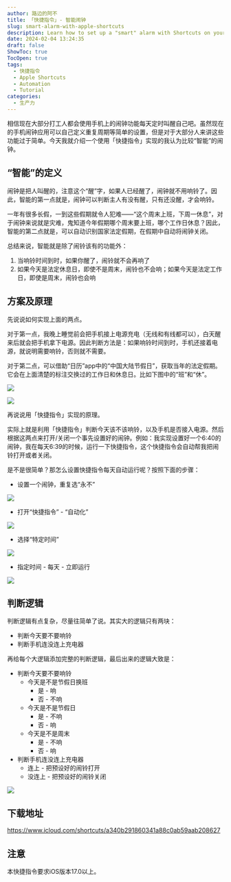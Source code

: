 ```yaml
---
author: 路边的阿不
title: 「快捷指令」- 智能闹钟
slug: smart-alarm-with-apple-shortcuts
description: Learn how to set up a "smart" alarm with Shortcuts on your iPhone that reacts to your schedule and lifestyle in this comprehensive guide.
date: 2024-02-04 13:24:35
draft: false
ShowToc: true
TocOpen: true
tags:
  - 快捷指令
  - Apple Shortcuts
  - Automation
  - Tutorial
categories:
  - 生产力
---
```

相信现在大部分打工人都会使用手机上的闹钟功能每天定时叫醒自己吧。虽然现在的手机闹钟应用可以自己定义重复周期等简单的设置，但是对于大部分人来讲这些功能过于简单。今天我就介绍一个使用「快捷指令」实现的我认为比较“智能”的闹钟。

## “智能”的定义

闹钟是把人叫醒的，注意这个“醒”字，如果人已经醒了，闹钟就不用响铃了。因此，智能的第一点就是，闹钟可以判断主人有没有醒，只有还没醒，才会响铃。

一年有很多长假，一到这些假期就令人犯难——“这个周末上班，下周一休息”，对于闹钟来说就是灾难，鬼知道今年假期哪个周末要上班，哪个工作日休息？因此，智能的第二点就是，可以自动识别国家法定假期，在假期中自动将闹钟关闭。

总结来说，智能就是除了闹铃该有的功能外：
1. 当响铃时间到时，如果你醒了，闹铃就不会再响了
2. 如果今天是法定休息日，即使不是周末，闹铃也不会响；如果今天是法定工作日，即使是周末，闹铃也会响

## 方案及原理

先说说如何实现上面的两点。

对于第一点，我晚上睡觉前会把手机接上电源充电（无线和有线都可以），白天醒来后就会把手机拿下电源。因此判断方法是：如果响铃时间到时，手机还接着电源，就说明需要响铃，否则就不需要。

对于第二点，可以借助“日历”app中的“中国大陆节假日”，获取当年的法定假期。它会在上面清楚的标注交换过的工作日和休息日。比如下图中的“班”和“休”。

![](imgs/posts/2024-02-04-smart-alarm-with-apple-shortcuts/2024-02-0414.16.44.webp)

![](imgs/posts/2024-02-04-smart-alarm-with-apple-shortcuts/2024-02-0414.17.16.webp)

再说说用「快捷指令」实现的原理。

实际上就是利用「快捷指令」判断今天该不该响铃，以及手机是否接入电源。然后根据这两点来打开/关闭一个事先设置好的闹钟。例如：我实现设置好一个6:40的闹钟，我在每天6:39的时候，运行一下快捷指令，这个快捷指令会自动帮我把闹铃打开或者关闭。

是不是很简单？那怎么设置快捷指令每天自动运行呢？按照下面的步骤：

- 设置一个闹钟，重复选“永不”

![](imgs/posts/2024-02-04-smart-alarm-with-apple-shortcuts/IMG_1918.webp)

- 打开“快捷指令” - “自动化”

![](imgs/posts/2024-02-04-smart-alarm-with-apple-shortcuts/2024-02-0414.45.52.webp)

- 选择“特定时间”

![](imgs/posts/2024-02-04-smart-alarm-with-apple-shortcuts/2024-02-0414.45.45.webp)

- 指定时间 - 每天 - 立即运行

![](imgs/posts/2024-02-04-smart-alarm-with-apple-shortcuts/2024-02-0414.45.38.webp)

## 判断逻辑

判断逻辑有点复杂，尽量往简单了说。其实大的逻辑只有两块：

- 判断今天要不要响铃
- 判断手机连没连上充电器

再给每个大逻辑添加完整的判断逻辑，最后出来的逻辑大致是：

- 判断今天要不要响铃
    - 今天是不是节假日换班
        - 是 - 响
        - 否 - 不响
    - 今天是不是节假日
        - 是 - 不响
        - 否 - 响
    - 今天是不是周末
        - 是 - 不响
        - 否 - 响
- 判断手机连没连上充电器
    - 连上 - 把预设好的闹铃打开
    - 没连上 - 把预设好的闹铃关闭

![](imgs/posts/2024-02-04-smart-alarm-with-apple-shortcuts/无标题.webp)

## 下载地址

https://www.icloud.com/shortcuts/a340b291860341a88c0ab59aab208627

## 注意

本快捷指令要求iOS版本17.0以上。